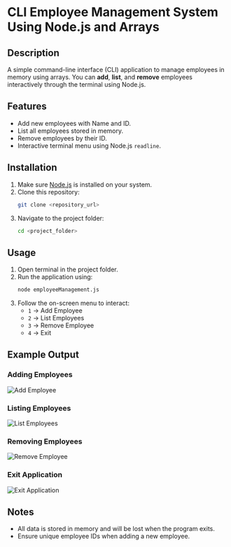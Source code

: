# CLI Employee Management System Using Node.js and Arrays

## Description
A simple command-line interface (CLI) application to manage employees in memory using arrays.
You can **add**, **list**, and **remove** employees interactively through the terminal using Node.js.

## Features
- Add new employees with Name and ID.
- List all employees stored in memory.
- Remove employees by their ID.
- Interactive terminal menu using Node.js `readline`.

## Installation
1. Make sure [Node.js](https://nodejs.org/) is installed on your system.
2. Clone this repository:
   ```bash
   git clone <repository_url>
   ```
3. Navigate to the project folder:
   ```bash
   cd <project_folder>
   ```

## Usage
1. Open terminal in the project folder.
2. Run the application using:
   ```bash
   node employeeManagement.js
   ```
3. Follow the on-screen menu to interact:
   - `1` → Add Employee
   - `2` → List Employees
   - `3` → Remove Employee
   - `4` → Exit

## Example Output

### Adding Employees
![Add Employee](/output/output_1.png)

### Listing Employees
![List Employees](/output/output_2.png)

### Removing Employees
![Remove Employee](/output/output_3.png)

### Exit Application
![Exit Application](/output/output_4.png)

## Notes
- All data is stored in memory and will be lost when the program exits.
- Ensure unique employee IDs when adding a new employee.


